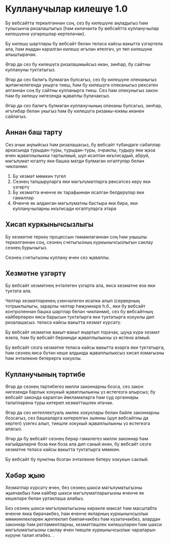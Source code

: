 # Кулланучылар килешүе 1.0

Бу вебсайтта теркәлгәннән соң, сез бу килешүне аңладыгыз һәм тулысынча ризалаштыгыз (һәм киләчәктә бу вебсайтта кулланучылар килешүенә үзгәрешләр кертеләчәк).

Бу килешү шартлары бу вебсайт белән теләсә кайсы вакытта үзгәртелә ала, һәм яңадан каралган килешү игълан ителгәч, ул төп килешүне алыштырачак.

Әгәр дә сез бу килешүгә ризалашмыйсыз икән, зинһар, бу сайтны куллануны туктатыгыз.

Әгәр дә сез балигъ булмаган булсагыз, сез бу килешүне опеканыгыз җитәкчелегендә укырга тиеш, һәм бу килешүгә опеканыгыз рөхсәтен алганнан соң бу сайтны кулланырга тиеш. Сез һәм опекуныгыз закон һәм бу килешү нигезендә җаваплы булачаксыз.

Әгәр дә сез балигъ булмаган кулланучының опеканы булсагыз, зинһар, игътибар белән укыгыз һәм бу килешүгә ризамы-юкмы икәнен сайлагыз.

## Аннан баш тарту

Сез ачык аңлыйсыз һәм ризалашасыз, бу вебсайт түбәндәге сәбәпләр аркасында турыдан-туры, турыдан-туры, очраклы, тудыру яки җәза өчен җаваплылыкка тартылмый, шул исәптән икътисадый, абруй, мәгълүмат югалту яки башка матди булмаган югалтулар белән чикләнми:

1. Бу хезмәт мөмкин түгел
1. Сезнең тапшыруларга яки мәгълүматларга рөхсәтсез керү яки үзгәртү
1. Бу хезмәттә өченче як тарафыннан ясалган белдерүләр яки гамәлләр
1. Өченче як алданган мәгълүматны бастыра яки бирә, яки кулланучыларны икътисади югалтуларга этәрә

## Хисап куркынычсызлыгы

Бу хезмәтне теркәү процессын тәмамлаганнан соң һәм уңышлы теркәлгәннән соң, сезнең счетыгызның куркынычсызлыгын саклау сезнең бурычыгыз.

Сезнең счетыгызны куллану өчен сез җаваплы.

## Хезмәтне үзгәртү

Бу вебсайт хезмәтнең эчтәлеген үзгәртә ала, яисә хезмәтне өзә яки туктата ала.

Челтәр хезмәтләренең үзенчәлеген исәпкә алып (серверның тотрыклылыгы, зарарлы челтәр һөҗүмнәре һ.б., яки бу вебсайт контроленнән башка шартлар белән чикләнми), сез бу вебсайтның кайберләрен яисә барысын туктатырга яки туктатырга хокуклы дип ризалашасыз. теләсә кайсы вакытта хезмәт күрсәтү.

Бу вебсайт хезмәтне вакыт-вакыт яңартып торачак, шуңа күрә хезмәт өзелә, һәм бу вебсайт бернинди җаваплылыкны үз өстенә алмый.

Бу вебсайт сезгә хезмәтне теләсә кайсы вакытта өзәргә яки туктатырга, һәм сезнең яисә бүтән кеше алдында җаваплылыксыз хисап язмагызны һәм эчтәлекне бетерергә хокуклы.

## Кулланучының тәртибе

Әгәр дә сезнең тәртибегез милли законнарны бозса, сез закон нигезендә барлык хокукый җаваплылыкны үз өстегезгә алырсыз; бу вебсайт законда каралган йөкләмәләргә һәм суд органнары таләпләренә туры китереп хезмәттәшлек итәчәк.

Әгәр дә сез интеллектуаль милек хокуклары белән бәйле законнарны бозсагыз, сез башкаларга китерелгән зыянны (шул вебсайтны да кертеп) үзегез алып, тиешле хокукый җаваплылыкны үз өстегезгә аласыз.

Әгәр дә бу вебсайт сезнең берәр гамәлегез милли законнар һәм кагыйдәләрне боза яки боза ала дип саный икән, бу вебсайт сезгә хезмәтне теләсә кайсы вакытта туктатырга мөмкин.

Бу вебсайт бу пунктны бозган эчтәлекне бетерү хокукын саклый.

## Хәбәр җыю

Хезмәтләр күрсәтү өчен, без сезнең шәхси мәгълүматыгызны җыячакбыз һәм кайбер шәхси мәгълүматларыгызны өченче як кешеләре белән уртаклаша алабыз.

Без сезнең шәхси мәгълүматыгызны кирәкле максат һәм масштабта өченче якка бирәчәкбез, һәм өченче якларның куркынычсызлык мөмкинлекләрен җентекләп бәяләячәкбез һәм күзәтәчәкбез, алардан законнар һәм регламентларны, хезмәттәшлек килешүләрен һәм шәхси мәгълүматыгызны саклау өчен тиешле куркынычсызлык чараларын күрүне таләп итәбез. .
